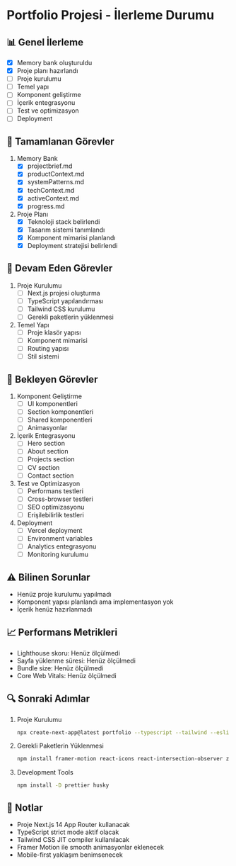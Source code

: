 # Portfolio Projesi - İlerleme Durumu

## 📊 Genel İlerleme
- [x] Memory bank oluşturuldu
- [x] Proje planı hazırlandı
- [ ] Proje kurulumu
- [ ] Temel yapı
- [ ] Komponent geliştirme
- [ ] İçerik entegrasyonu
- [ ] Test ve optimizasyon
- [ ] Deployment

## 🎯 Tamamlanan Görevler
1. Memory Bank
   - [x] projectbrief.md
   - [x] productContext.md
   - [x] systemPatterns.md
   - [x] techContext.md
   - [x] activeContext.md
   - [x] progress.md

2. Proje Planı
   - [x] Teknoloji stack belirlendi
   - [x] Tasarım sistemi tanımlandı
   - [x] Komponent mimarisi planlandı
   - [x] Deployment stratejisi belirlendi

## 📝 Devam Eden Görevler
1. Proje Kurulumu
   - [ ] Next.js projesi oluşturma
   - [ ] TypeScript yapılandırması
   - [ ] Tailwind CSS kurulumu
   - [ ] Gerekli paketlerin yüklenmesi

2. Temel Yapı
   - [ ] Proje klasör yapısı
   - [ ] Komponent mimarisi
   - [ ] Routing yapısı
   - [ ] Stil sistemi

## 🔄 Bekleyen Görevler
1. Komponent Geliştirme
   - [ ] UI komponentleri
   - [ ] Section komponentleri
   - [ ] Shared komponentleri
   - [ ] Animasyonlar

2. İçerik Entegrasyonu
   - [ ] Hero section
   - [ ] About section
   - [ ] Projects section
   - [ ] CV section
   - [ ] Contact section

3. Test ve Optimizasyon
   - [ ] Performans testleri
   - [ ] Cross-browser testleri
   - [ ] SEO optimizasyonu
   - [ ] Erişilebilirlik testleri

4. Deployment
   - [ ] Vercel deployment
   - [ ] Environment variables
   - [ ] Analytics entegrasyonu
   - [ ] Monitoring kurulumu

## ⚠️ Bilinen Sorunlar
- Henüz proje kurulumu yapılmadı
- Komponent yapısı planlandı ama implementasyon yok
- İçerik henüz hazırlanmadı

## 📈 Performans Metrikleri
- Lighthouse skoru: Henüz ölçülmedi
- Sayfa yüklenme süresi: Henüz ölçülmedi
- Bundle size: Henüz ölçülmedi
- Core Web Vitals: Henüz ölçülmedi

## 🔍 Sonraki Adımlar
1. Proje Kurulumu
   ```bash
   npx create-next-app@latest portfolio --typescript --tailwind --eslint
   ```

2. Gerekli Paketlerin Yüklenmesi
   ```bash
   npm install framer-motion react-icons react-intersection-observer zustand
   ```

3. Development Tools
   ```bash
   npm install -D prettier husky
   ```

## 📝 Notlar
- Proje Next.js 14 App Router kullanacak
- TypeScript strict mode aktif olacak
- Tailwind CSS JIT compiler kullanılacak
- Framer Motion ile smooth animasyonlar eklenecek
- Mobile-first yaklaşım benimsenecek 
